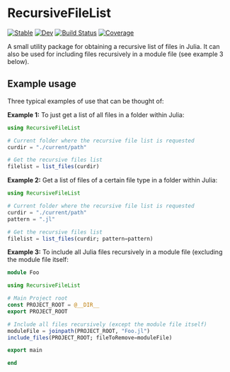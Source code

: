 # RecursiveFileList

[![Stable](https://img.shields.io/badge/docs-stable-blue.svg)](https://fwplatzek.github.io/RecursiveFileList.jl/)
[![Dev](https://img.shields.io/badge/docs-dev-blue.svg)](https://fwplatzek.github.io/RecursiveFileList.jl/dev/)
[![Build Status](https://github.com/fwplatzek/RecursiveFileList.jl/actions/workflows/CI.yml/badge.svg?branch=master)](https://github.com/fwplatzek/RecursiveFileList.jl/actions/workflows/CI.yml?query=branch%3Amaster)
[![Coverage](https://codecov.io/gh/fwplatzek/RecursiveFileList.jl/branch/master/graph/badge.svg)](https://codecov.io/gh/fwplatzek/RecursiveFileList.jl)

A small utility package for obtaining a recursive list of files in Julia.
It can also be used for including files recursively in a module file (see example 3 below).

## Example usage
Three typical examples of use that can be thought of:

**Example 1:** To just get a list of all files in a folder within Julia:

```julia
using RecursiveFileList

# Current folder where the recursive file list is requested
curdir = "./current/path"

# Get the recursive files list
filelist = list_files(curdir)
```

**Example 2:** Get a list of files of a certain file type in a folder within Julia:

```julia
using RecursiveFileList

# Current folder where the recursive file list is requested
curdir = "./current/path"
pattern = ".jl"

# Get the recursive files list
filelist = list_files(curdir; pattern=pattern)
```

**Example 3:** To include all Julia files recursively in a module file (excluding the module file itself:

```julia
module Foo

using RecursiveFileList

# Main Project root
const PROJECT_ROOT = @__DIR__
export PROJECT_ROOT

# Include all files recursively (except the module file itself)
moduleFile = joinpath(PROJECT_ROOT, "Foo.jl")
include_files(PROJECT_ROOT; fileToRemove=moduleFile)

export main

end
```
